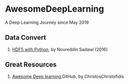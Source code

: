# AwesomeDeepLearning
A Deep Learning Journey since May 2019

## Data Convert
1. [HDF5 with Python](https://www.youtube.com/watch?v=y4DXr3Y10MM&list=PLea0WJq13cnB_ORdGzEkPlZEN20TSt6Lx), by Noureddin Sadawi (2016)

## Great Resources
1. [Awesome Deep learning](https://github.com/ChristosChristofidis/awesome-deep-learning#free-online-books),GitHub, by ChristosChristofidis
